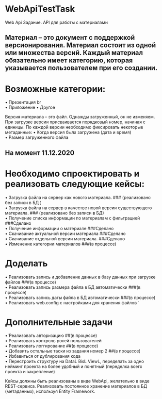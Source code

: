 # WebApiTestTask

Web Api
Задание. API для работы с материалами
## Материал – это документ с поддержкой версионирования. Материал состоит из одной или множества версий. Каждый материал обязательно имеет категорию, которая указывается пользователем при его создании. 
# Возможные категории:
• Презентация br  
•	Приложение 
•	Другое  

Версия материала – это файл. Однажды загруженный, он не изменяем. При загрузке версии присваивается порядковый номер, начиная с единицы. По каждой версии необходимо фиксировать некоторые метаданные:
•	Когда версия была загружена (дата и время)  
•	Размер загруженного файла  

## На момент 11.12.2020 
# Необходимо спроектировать и реализовать следующие кейсы:
• Загрузка файла на сервер как нового материала.  ### (реализовано без записи в БД )  
• Загрузка файла на сервер в качестве новой версии существующего материала. ### (реализовано без записи в БД)  
• Получение списка информации по материалам с фильтрацией ###Сделано  
• Получение информации о материале ###Сделано  
• Скачивание актуальной версии материала ###Сделано  
• Скачивание отдельной версии материала. ###Сделано  
• Изменение категории материалов ###(в процессе)  

# Доделать
• Реализовать запись и добавление данных в базу данных при загрузке файлов ###(в процессе)  
• Реализовать запись размера файла в БД автоматически ###(в процессе)  
• Реализовать запись даты файла в БД автоматически ###(в процессе)  
• Реализовать  web.config с настройками для хранения файлов  `

# Дополнительные задачи
•`Реализовать авторизацию ##(в процессе)  
• Реализовать контроль ролей пользователей  
• Реализовать логгирование ##(в процессе)  
• Добавить остальные таски из задания номер 2 ##(в процессе)  
• Избавиться от дублирования кода  
• Перестроить структуру на DataL BisL ViewL, переделать за одно нейминг проекта на более удобный и понятный (переделка  всего проекта и закрепление)  

Кейсы должны быть реализованы в виде WebApi, желательно в виде REST-сервиса.
Реализовать постоянное хранение материалов в БД (метаданных), используя Entity Framework.
